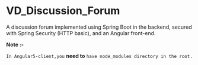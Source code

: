 # VD_Discussion_Forum
A discussion forum implemented using Spring Boot in the backend, secured with Spring Security (HTTP basic), and an Angular front-end.

**Note :-**

```In Angular5-client,you``` **need to** ```have node_modules directory in the root.```
